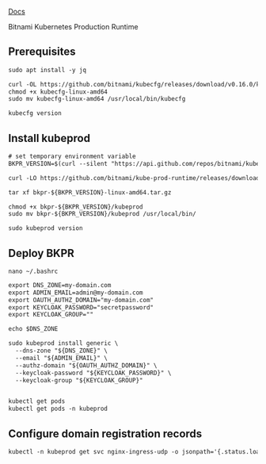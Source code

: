 [Docs](https://github.com/bitnami/kube-prod-runtime/blob/master/docs/quickstart-generic.md)


Bitnami Kubernetes Production Runtime


## Prerequisites
```txt
sudo apt install -y jq

curl -OL https://github.com/bitnami/kubecfg/releases/download/v0.16.0/kubecfg-linux-amd64
chmod +x kubecfg-linux-amd64
sudo mv kubecfg-linux-amd64 /usr/local/bin/kubecfg

kubecfg version
```


## Install kubeprod
```txt
# set temporary environment variable
BKPR_VERSION=$(curl --silent "https://api.github.com/repos/bitnami/kube-prod-runtime/releases/latest" | jq -r '.tag_name')

curl -LO https://github.com/bitnami/kube-prod-runtime/releases/download/${BKPR_VERSION}/bkpr-${BKPR_VERSION}-linux-amd64.tar.gz

tar xf bkpr-${BKPR_VERSION}-linux-amd64.tar.gz

chmod +x bkpr-${BKPR_VERSION}/kubeprod
sudo mv bkpr-${BKPR_VERSION}/kubeprod /usr/local/bin/

sudo kubeprod version
```


## Deploy BKPR
`nano ~/.bashrc`
```txt
export DNS_ZONE=my-domain.com
export ADMIN_EMAIL=admin@my-domain.com
export OAUTH_AUTHZ_DOMAIN="my-domain.com"
export KEYCLOAK_PASSWORD="secretpassword"
export KEYCLOAK_GROUP=""

echo $DNS_ZONE

sudo kubeprod install generic \
  --dns-zone "${DNS_ZONE}" \
  --email "${ADMIN_EMAIL}" \
  --authz-domain "${OAUTH_AUTHZ_DOMAIN}" \
  --keycloak-password "${KEYCLOAK_PASSWORD}" \
  --keycloak-group "${KEYCLOAK_GROUP}"


kubectl get pods
kubectl get pods -n kubeprod
```


## Configure domain registration records
```txt
kubectl -n kubeprod get svc nginx-ingress-udp -o jsonpath='{.status.loadBalancer.ingress[0].ip}'
```
